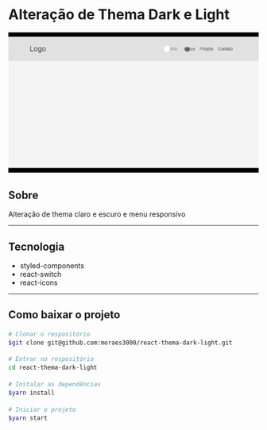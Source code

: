 # Alteração de Thema Dark e Light

<img src="public/menu-responsivo-git.gif">

## Sobre
Alteração de thema claro e escuro e menu responsivo

---

## Tecnologia
- styled-components
- react-switch
- react-icons
---

## Como baixar o projeto

```bash 
# Clonar o respositório
$git clone git@github.com:moraes3000/react-thema-dark-light.git

# Entrar no respositório
cd react-thema-dark-light

# Instalar as dependências
$yarn install

# Iniciar o projeto
$yarn start 
```

